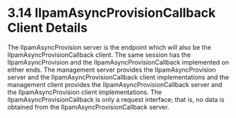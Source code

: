 <html dir="LTR" xmlns:mshelp="http://msdn.microsoft.com/mshelp" xmlns:ddue="http://ddue.schemas.microsoft.com/authoring/2003/5" xmlns:xlink="http://www.w3.org/1999/xlink" xmlns:tool="http://www.microsoft.com/tooltip">
 <body>
 <div id="header">
 <h1 class="heading">3.14 IIpamAsyncProvisionCallback Client Details</h1>
 </div>
 <div id="mainSection">
 <div id="mainBody">
 <div id="allHistory" class="saveHistory"></div>
 <div id="sectionSection0" class="section" name="collapseableSection">
 

<p>The IIpamAsyncProvision server is the endpoint which will
also be the IIpamAsyncProvisionCallback client. The same session has the
IIpamAsyncProvision and the IIpamAsyncProvisionCallback implemented on either
ends. The management server provides the IIpamAsyncProvision server and the
IIpamAsyncProvisionCallback client implementations and the management client
provides the IIpamAsyncProvisionCallback server and the IIpamAsyncProvision
client implementations. The IIpamAsyncProvisionCallback is only a request
interface; that is, no data is obtained from the IIpamAsyncProvisionCallback
server.</p>


 </div>
 </div>
 </div>
 </body>
</html>